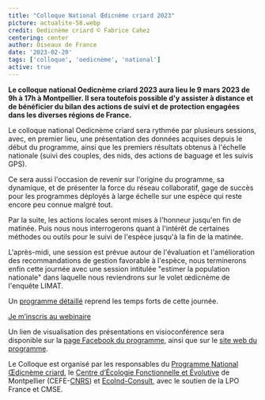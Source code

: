```yaml
---
title: "Colloque National Œdicnème criard 2023"
picture: actualite-58.webp
credit: Oedicnème criard © Fabrice Cahez
centering: center
author: Oiseaux de France
date: '2023-02-20'
tags: ['colloque', 'oedicnème', 'national']
active: true
---
```


**Le colloque national Oedicnème criard 2023 aura lieu le 9 mars 2023 de 9h à 17h à Montpellier. Il sera toutefois possible d'y assister à distance et de bénéficier du bilan des actions de suivi et de protection engagées dans les diverses régions de France.**

Le colloque national Oedicnème criard sera rythmée par plusieurs sessions, avec, en premier lieu, une présentation des données acquises depuis le début du programme, ainsi que les premiers résultats obtenus à l'échelle nationale (suivi des couples, des nids, des actions de baguage et les suivis GPS).

Ce sera aussi l'occasion de revenir sur l'origine du programme, sa dynamique, et de présenter la force du réseau collaboratif, gage de succès pour les programmes déployés à large échelle sur une espèce qui reste encore peu connue malgré tout.

Par la suite, les actions locales seront mises à l'honneur jusqu'en fin de matinée. Puis nous nous interrogerons quant à l'intérêt de certaines méthodes ou outils pour le suivi de l'espèce jusqu'à la fin de la matinée.

L'après-midi, une session est prévue autour de l'évaluation et l'amélioration des recommandations de gestion favorable à l'espèce, nous terminerons enfin cette journée avec une session intitulée "estimer la population nationale" dans laquelle nous reviendrons sur le volet œdicnème de l'enquête LIMAT.

Un [programme détaillé]( https://drive.google.com/file/d/1FH2mdKtv8FutQl60yuKdBkyu83RYH69l/edit?fbclid=IwAR0Ae1OHnPAMuOvJ2Iqx1dCS9cbIeUJLx3tHAJsvpk1dJMDjD30IpVdakUo) reprend les temps forts de cette journée.

<div style="align-center">

<a href="https://oedicneme.sciencesconf.org"  target="_blank" class="v-btn v-btn--is-elevated  elevation-2 v-size--default success"> Je m’inscris au webinaire </a>


Un lien de visualisation des présentations en visioconférence sera disponible sur la [page Facebook du programme]( https://www.ecoind-consult.fr/), ainsi que sur le [site web du programme]( http://www.oedicneme-criard.ovh/).

Le Colloque est organisé par les responsables du [Programme National Œdicnème criard]( https://www.oedicneme-criard.ovh/), le [Centre d’Écologie Fonctionnelle et Évolutive]( https://www.cefe.cnrs.fr/fr/) de Montpellier (CEFE-[CNRS]( https://www.cnrs.fr/fr)) et [EcoInd-Consult](), avec le soutien de la LPO France et CMSE.


